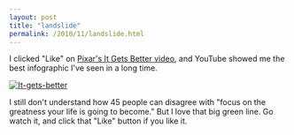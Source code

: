 ```yaml
---
layout: post
title: "landslide"
permalink: /2010/11/landslide.html
---
```


<p>I clicked &quot;Like&quot; on <a href="http://www.youtube.com/watch?v=4a4MR8oI_B8&amp;feature=player_embedded#!" target="_self">Pixar&#39;s It Gets Better video</a>, and YouTube showed me the best infographic I&#39;ve seen in a long time.</p>
<p><a href="http://sippey.typepad.com/.a/6a00d8341c4f5f53ef0147e015cb28970b-pi" style="display: inline;"><img alt="It-gets-better" class="asset  asset-image at-xid-6a00d8341c4f5f53ef0147e015cb28970b" src="http://sippey.typepad.com/.a/6a00d8341c4f5f53ef0147e015cb28970b-500wi" title="It-gets-better" /></a></p>
<p>I still don&#39;t understand how 45 people can disagree with &quot;focus on the greatness your life is going to become.&quot; But I love that big green line. Go watch it, and click that &quot;Like&quot; button if you like it.</p>


